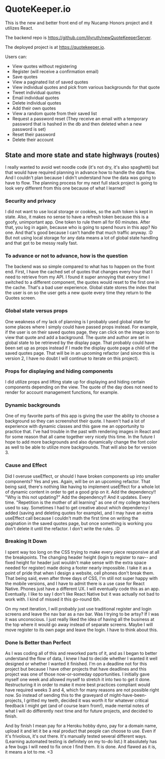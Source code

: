 # QuoteKeeper.io 

This is the new and better front end of my Nucamp Honors project and it utilizes React. 

The backend repo is https://github.com/lilyruth/newQuoteKeeperServer.

The deployed project is at https://quotekeeper.io. 

Users can:
- View quotes without registering
- Register (will receive a confirmation email) 
- Save quotes
- View a paginated list of saved quotes
- View individual quotes and pick from various backgrounds for that quote
- Tweet individual quotes
- Email individual quotes
- Delete individual quotes
- Add their own quotes
- View a random quote from their saved list
- Request a password reset (They receive an email with a temporary password that is hashed in the db and then deleted when a new password is set)
- Reset their password
- Delete their account

## State and more state and state highways (routes)

I really wanted to avoid wet noodle code (it's not dry, it's also spaghetti) but that would have required planning in advance how to handle the data flow. And I couldn't plan because I didn't understand how the data was going to have to flow. The planning process for my next full stack project is going to look very different from this one because of what I learned! 

### Security and privacy
I did not want to use local storage or cookies, so the auth token is kept in state. Also, it makes no sense to have a refresh token because this is a goofy, unimportant app. One token to rule them all for 60 minutes. After that, you log in again, because who is going to spend hours in this app? No one. And that's good because I can't handle that much traffic anyway. :D But not using local storage for any data means a lot of global state handling and that got to be messy really fast.

### To advance or not to advance, how is the question
The backend was so simple compared to what has to happen on the front end. First, I have the cached set of quotes that changes every hour that I need to retrieve from my API. I found it super annoying that every time I switched to a different component, the quotes would reset to the first one in the cache. That's a bad user experience. Global state stores the index that the user is on so the user gets a new quote every time they return to the Quotes screen. 

### Global state versus props
One weakness of my lack of planning is I probably used global state for some places where I simply could have passed props instead. For example, if the user is on their saved quotes page, they can click on the image icon to view that quote and add a background. The quote and author are set in global state to be retrieved by the display page. That probably could have been set up as props instead if I made the display quote page a child of the saved quotes page. That will be in an upcoming refactor (and since this is version 2, I have no doubt I will continue to iterate on this project).

### Props for displaying and hiding components
I did utilize props and lifting state up for displaying and hiding certain components depending on the view. The quote of the day does not need to render for account management functions, for example. 

### Dynamic backgrounds
One of my favorite parts of this app is giving the user the ability to choose a background so they can screenshot their quote. I haven't had a lot of experience with dynamic classes and this gave me an opportunity to practice that. I've had trouble in the past with rendering images in React and for some reason that all came together very nicely this time. In the future I hope to add more backgrounds and also dynamically change the font color as well to be able to utilize more backgrounds. That will also be for version 3. 

### Cause and Effect
Did I overuse useEffect, or should I have broken components up into smaller components? Yes and yes. Again, will be on an upcoming refactor. That being said, there's nothing like having to implement useEffect for a whole lot of dynamic content in order to get a good grip on it. Add the dependency!! "Why is this not updating?" Add the dependency!! And it updates. Every time. "Repetition is the mother of all learning" as one of my college teachers used to say. Sometimes I had to get creative about which dependency I added (saving and deleting quotes for example), and I may have an extra useEffect call because I couldn't math the first time on writing the pagination in the saved quotes page, but once something is working you don't delete it until the refactor. I don't write the rules. :D

### Breaking It Down
I spent way too long on the CSS trying to make every piece responsive at all the breakpoints. The changing header height (login to register to nav-- and fixed height for header just wouldn't make sense with the extra space needed for register) made doing a footer nearly impossible. I take it as a point of pride that when I design a website, cell phones don't break them. That being said, even after three days of CSS, I'm still not super happy with the mobile versions, and I have to admit there is a use case for React Native. Phones just have a different UX. I will eventually code this as an app. Eventually. I like to say I don't like React Native but it was actually not bad to work with. I kind of missed it this go-round tbh. 

On my next iteration, I will probably just use traditional register and login screens and leave the nav bar as a nav bar. Was I trying to be artsy? If I was it was unconscious. I just really liked the idea of having all the business at the top where it would go away instead of separate screens. Maybe I will move register to its own page and leave the login. I have to think about this. 

### Done Is Better than Perfect

As I was coding all of this and reworked parts of it, and as I began to better understand the flow of data, I knew I had to decide whether I wanted it well designed or whether I wanted it finished. I'm on a deadline not for this project but because I have other projects that have deadlines and this project was one of those now-or-someday opportunities. I initially gave myself one week and allowed myself to stretch it into two to get it done. Restructuring it in order to make it more best practices compliant would have required weeks 3 and 4, which for many reasons are not possible right now. So instead of sending this to the graveyard of might-have-been-projects, I gritted my teeth, decided it was worth it for whatever critical feedback I might get (and of course learn from!), made mental notes of what I will do differently next time and for future projects, and decided to finish. 

And by finish I mean pay for a Heroku hobby dyno, pay for a domain name, upload it and let it be a real product that people can choose to use. Even if it's frivolous, it's out there. It's manually tested several different ways. (Learning automated testing is definitely on my to-do list.) It absolutely has a few bugs I will need to fix once I find them. It is done. And flawed as it is, it means a lot to me. <3



